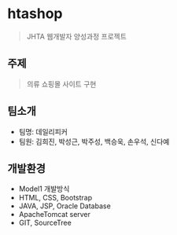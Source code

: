 # htashop
> JHTA 웹개발자 양성과정 프로젝트

## 주제
> 의류 쇼핑몰 사이트 구현

## 팀소개
- 팀명: 데일리피커
- 팀원: 김희진, 박성근, 박주성, 백승욱, 손우석, 신다예

## 개발환경
- Model1 개발방식
- HTML, CSS, Bootstrap
- JAVA, JSP, Oracle Database
- ApacheTomcat server
- GIT, SourceTree 

